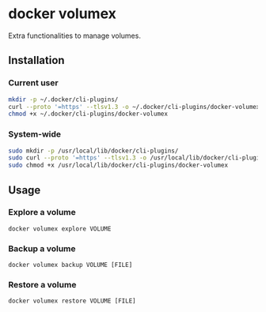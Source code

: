 # docker volumex

Extra functionalities to manage volumes.

## Installation

### Current user

```sh
mkdir -p ~/.docker/cli-plugins/
curl --proto '=https' --tlsv1.3 -o ~/.docker/cli-plugins/docker-volumex 'https://raw.githubusercontent.com/hectorm/docker-volumex/v1.0.2/docker-volumex'
chmod +x ~/.docker/cli-plugins/docker-volumex
```

### System-wide

```sh
sudo mkdir -p /usr/local/lib/docker/cli-plugins/
sudo curl --proto '=https' --tlsv1.3 -o /usr/local/lib/docker/cli-plugins/docker-volumex 'https://raw.githubusercontent.com/hectorm/docker-volumex/v1.0.2/docker-volumex'
sudo chmod +x /usr/local/lib/docker/cli-plugins/docker-volumex
```

## Usage

### Explore a volume

```
docker volumex explore VOLUME
```

### Backup a volume

```
docker volumex backup VOLUME [FILE]
```

### Restore a volume

```
docker volumex restore VOLUME [FILE]
```
